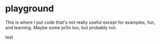 playground
==========

This is where I put code that's not really useful except for examples, fun, and learning.  Maybe some pr0n too, but probably not.

test
